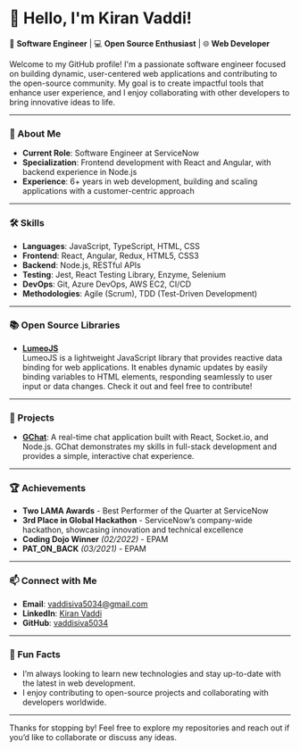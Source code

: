 # 👋 Hello, I'm Kiran Vaddi!

🚀 **Software Engineer** | 💻 **Open Source Enthusiast** | 🌐 **Web Developer**

Welcome to my GitHub profile! I'm a passionate software engineer focused on building dynamic, user-centered web applications and contributing to the open-source community. My goal is to create impactful tools that enhance user experience, and I enjoy collaborating with other developers to bring innovative ideas to life.

---

### 💼 About Me

- **Current Role**: Software Engineer at ServiceNow
- **Specialization**: Frontend development with React and Angular, with backend experience in Node.js
- **Experience**: 6+ years in web development, building and scaling applications with a customer-centric approach

---

### 🛠️ Skills

- **Languages**: JavaScript, TypeScript, HTML, CSS
- **Frontend**: React, Angular, Redux, HTML5, CSS3
- **Backend**: Node.js, RESTful APIs
- **Testing**: Jest, React Testing Library, Enzyme, Selenium
- **DevOps**: Git, Azure DevOps, AWS EC2, CI/CD
- **Methodologies**: Agile (Scrum), TDD (Test-Driven Development)

---

### 📚 Open Source Libraries

- **[LumeoJS](https://github.com/vaddisiva5034/LumeoJS)**  
  LumeoJS is a lightweight JavaScript library that provides reactive data binding for web applications. It enables dynamic updates by easily binding variables to HTML elements, responding seamlessly to user input or data changes. Check it out and feel free to contribute!

---

### 🚀 Projects

- **[GChat](https://github.com/vaddisiva5034/GChat)**: A real-time chat application built with React, Socket.io, and Node.js. GChat demonstrates my skills in full-stack development and provides a simple, interactive chat experience.

---

### 🏆 Achievements

- **Two LAMA Awards** - Best Performer of the Quarter at ServiceNow
- **3rd Place in Global Hackathon** - ServiceNow’s company-wide hackathon, showcasing innovation and technical excellence
- **Coding Dojo Winner** *(02/2022)* - EPAM
- **PAT_ON_BACK** *(03/2021)* - EPAM

---

### 📫 Connect with Me

- **Email**: [vaddisiva5034@gmail.com](mailto:vaddisiva5034@gmail.com)
- **LinkedIn**: [Kiran Vaddi](https://www.linkedin.com/in/kiran-vaddi-860b61139)
- **GitHub**: [vaddisiva5034](https://github.com/vaddisiva5034)

---

### 🌱 Fun Facts

- I’m always looking to learn new technologies and stay up-to-date with the latest in web development.
- I enjoy contributing to open-source projects and collaborating with developers worldwide.

---

Thanks for stopping by! Feel free to explore my repositories and reach out if you’d like to collaborate or discuss any ideas.
